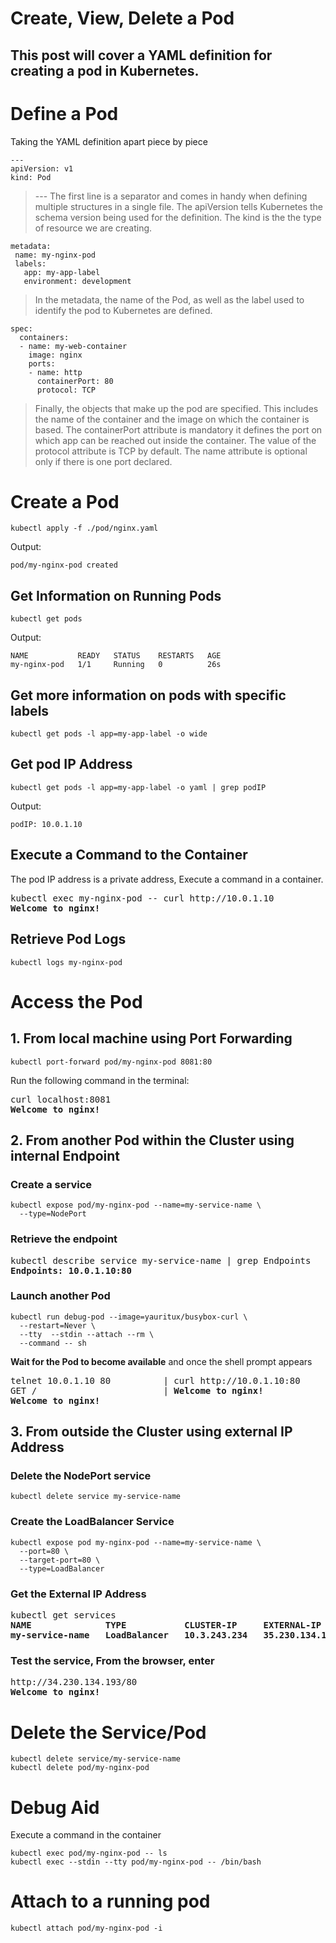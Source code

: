 # Create, View, Delete a Pod

## This post will cover a YAML definition for creating a pod in Kubernetes.

# Define a Pod
Taking the YAML definition apart piece by piece

```
---
apiVersion: v1
kind: Pod
```
>--- The first line is a separator and comes in handy when defining multiple structures in a single file. The apiVersion tells Kubernetes the schema version being used for the definition. The kind is the the type of resource we are creating.

```
metadata:
 name: my-nginx-pod
 labels:
   app: my-app-label
   environment: development
```
>In the metadata, the name of the Pod, as well as the label used to identify the pod to Kubernetes are defined.

```
spec:
  containers:
  - name: my-web-container
    image: nginx
    ports:
    - name: http
      containerPort: 80
      protocol: TCP
```
>Finally, the objects that make up the pod are specified. This includes the name of the container and the image on which the container is based. The containerPort attribute is mandatory it defines the port on which app can be reached out inside the container. The value of the protocol attribute is TCP by default. The name attribute is optional only if there is one port declared.

# Create a Pod
```
kubectl apply -f ./pod/nginx.yaml
```
Output:
```
pod/my-nginx-pod created
```
## Get Information on Running Pods
```
kubectl get pods
```
Output:

```
NAME           READY   STATUS    RESTARTS   AGE
my-nginx-pod   1/1     Running   0          26s
```

## Get more information on pods with specific labels
```
kubectl get pods -l app=my-app-label -o wide
```

## Get pod IP Address
```
kubectl get pods -l app=my-app-label -o yaml | grep podIP
```
Output:
```
podIP: 10.0.1.10
```

## Execute a Command to the Container
The pod IP address is a private address, Execute a command in a container.

<pre>
kubectl exec my-nginx-pod -- curl http://10.0.1.10
<b>Welcome to nginx!</b>
</pre>

## Retrieve Pod Logs
```
kubectl logs my-nginx-pod
```

# Access the Pod

## 1. From local machine using Port Forwarding
```
kubectl port-forward pod/my-nginx-pod 8081:80
```

Run the following command in the terminal:

<pre>
curl localhost:8081
<b>Welcome to nginx!</b>
</pre>

## 2. From another Pod within the Cluster using internal Endpoint

### Create a service
```
kubectl expose pod/my-nginx-pod --name=my-service-name \
  --type=NodePort
```

### Retrieve the endpoint
<pre>
kubectl describe service my-service-name | grep Endpoints
<b>Endpoints: 10.0.1.10:80</b>
</pre>

### Launch another Pod
```
kubectl run debug-pod --image=yauritux/busybox-curl \
  --restart=Never \
  --tty  --stdin --attach --rm \
  --command -- sh
```
**Wait for the Pod to become available** and once the shell prompt appears
<pre>
telnet 10.0.1.10 80          | curl http://10.0.1.10:80
GET /                        | <b>Welcome to nginx!</b>
<b>Welcome to nginx!</b>
</pre>

## 3. From outside the Cluster using external IP Address
### Delete the NodePort service
```
kubectl delete service my-service-name
```
### Create the LoadBalancer Service
```
kubectl expose pod my-nginx-pod --name=my-service-name \
  --port=80 \
  --target-port=80 \
  --type=LoadBalancer
```
### Get the External IP Address
<pre>
kubectl get services
<b>NAME              TYPE           CLUSTER-IP     EXTERNAL-IP
my-service-name   LoadBalancer   10.3.243.234   35.230.134.193</b>
</pre>

### Test the service, From the browser, enter

<pre>
http://34.230.134.193/80
<b>Welcome to nginx!</b>
</pre>

# Delete the Service/Pod
```
kubectl delete service/my-service-name
kubectl delete pod/my-nginx-pod
```
# Debug Aid
Execute a command in the container
```
kubectl exec pod/my-nginx-pod -- ls  
kubectl exec --stdin --tty pod/my-nginx-pod -- /bin/bash
```

# Attach to a running pod
```
kubectl attach pod/my-nginx-pod -i
```
